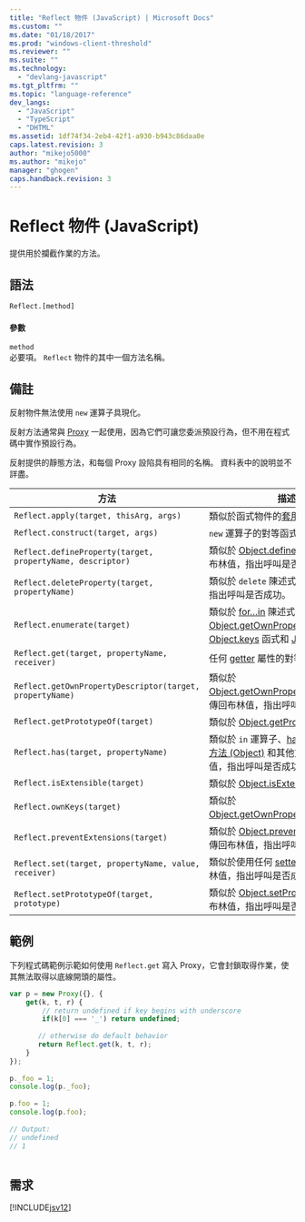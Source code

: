 ```yaml
---
title: "Reflect 物件 (JavaScript) | Microsoft Docs"
ms.custom: ""
ms.date: "01/18/2017"
ms.prod: "windows-client-threshold"
ms.reviewer: ""
ms.suite: ""
ms.technology: 
  - "devlang-javascript"
ms.tgt_pltfrm: ""
ms.topic: "language-reference"
dev_langs: 
  - "JavaScript"
  - "TypeScript"
  - "DHTML"
ms.assetid: 1df74f34-2eb4-42f1-a930-b943c86daa0e
caps.latest.revision: 3
author: "mikejo5000"
ms.author: "mikejo"
manager: "ghogen"
caps.handback.revision: 3
---
```

# Reflect 物件 (JavaScript)
提供用於攔截作業的方法。  
  
## 語法  
  
```  
Reflect.[method]  
```  
  
#### 參數  
 `method`  
 必要項。  `Reflect` 物件的其中一個方法名稱。  
  
## 備註  
 反射物件無法使用 `new` 運算子具現化。  
  
 反射方法通常與 [Proxy](../../javascript/reference/proxy-object-javascript.md) 一起使用，因為它們可讓您委派預設行為，但不用在程式碼中實作預設行為。  
  
 反射提供的靜態方法，和每個 Proxy 設陷具有相同的名稱。  資料表中的說明並不詳盡。  
  
|方法|描述|  
|--------|--------|  
|`Reflect.apply(target, thisArg, args)`|類似於函式物件的[套用](../../javascript/reference/apply-method-function-javascript.md) 方法。|  
|`Reflect.construct(target, args)`|`new` 運算子的對等函式。|  
|`Reflect.defineProperty(target, propertyName, descriptor)`|類似於 [Object.defineProperty](../../javascript/reference/object-defineproperty-function-javascript.md)。  傳回布林值，指出呼叫是否成功。|  
|`Reflect.deleteProperty(target, propertyName)`|類似於 `delete` 陳述式。  傳回布林值，指出呼叫是否成功。|  
|`Reflect.enumerate(target)`|類似於 [for…in](../../javascript/reference/for-dot-dot-dot-in-statement-javascript.md) 陳述式、[Object.getOwnPropertySymbols](../../javascript/reference/object-getownpropertysymbols-function-javascript.md)、[Object.keys](../../javascript/reference/object-keys-function-javascript.md) 函式和 [JSON.stringify](../../javascript/reference/json-stringify-function-javascript.md)。|  
|`Reflect.get(target, propertyName, receiver)`|任何 [getter](../../javascript/creating-objects-javascript.md) 屬性的對等函式。|  
|`Reflect.getOwnPropertyDescriptor(target, propertyName)`|類似於 [Object.getOwnPropertyDescriptor](../../javascript/reference/object-getownpropertydescriptor-function-javascript.md)。  傳回布林值，指出呼叫是否成功。|  
|`Reflect.getPrototypeOf(target)`|類似於 [Object.getPrototypeOf](../../javascript/reference/object-getprototypeof-function-javascript.md)。|  
|`Reflect.has(target, propertyName)`|類似於 `in` 運算子、[hasOwnProperty 方法 \(Object\)](../../javascript/reference/hasownproperty-method-object-javascript.md) 和其他方法。  傳回布林值，指出呼叫是否成功。|  
|`Reflect.isExtensible(target)`|類似於 [Object.isExtensible](../../javascript/reference/object-isextensible-function-javascript.md)。|  
|`Reflect.ownKeys(target)`|類似於 [Object.getOwnPropertyNames](../../javascript/reference/object-getownpropertynames-function-javascript.md)。|  
|`Reflect.preventExtensions(target)`|類似於 [Object.preventExtensions](../../javascript/reference/object-preventextensions-function-javascript.md)。  傳回布林值，指出呼叫是否成功。|  
|`Reflect.set(target, propertyName, value, receiver)`|類似於使用任何 [setter](../../javascript/creating-objects-javascript.md) 屬性。  傳回布林值，指出呼叫是否成功。|  
|`Reflect.setPrototypeOf(target, prototype)`|類似於 [Object.setPrototypeOf](../../javascript/reference/object-setprototypeof-function-javascript.md)。  傳回布林值，指出呼叫是否成功。|  
  
## 範例  
 下列程式碼範例示範如何使用 `Reflect.get` 寫入 Proxy，它會封鎖取得作業，使其無法取得以底線開頭的屬性。  
  
```javascript  
var p = new Proxy({}, {  
    get(k, t, r) {  
        // return undefined if key begins with underscore  
        if(k[0] === '_') return undefined;  
  
       // otherwise do default behavior  
       return Reflect.get(k, t, r);  
    }  
});  
  
p._foo = 1;  
console.log(p._foo);  
  
p.foo = 1;  
console.log(p.foo);  
  
// Output:  
// undefined  
// 1  
  
```  
  
## 需求  
 [!INCLUDE[jsv12](../../javascript/reference/includes/jsv12-md.md)]